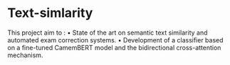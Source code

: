 # Text-simlarity

This project aim to :
• State of the art on semantic text similarity and automated exam correction systems.
 • Development of a classifier based on a fine-tuned CamemBERT model and the bidirectional cross-attention mechanism.
